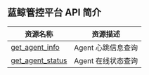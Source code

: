 ## 蓝鲸管控平台 API 简介
|资源名称	|资源描述 |
|---|---|
|[get_agent_info](5.1/API文档/GSE/get_agent_info.md)	|Agent 心跳信息查询|
|[get_agent_status](5.1/API文档/GSE/get_agent_status.md)	|Agent 在线状态查询|